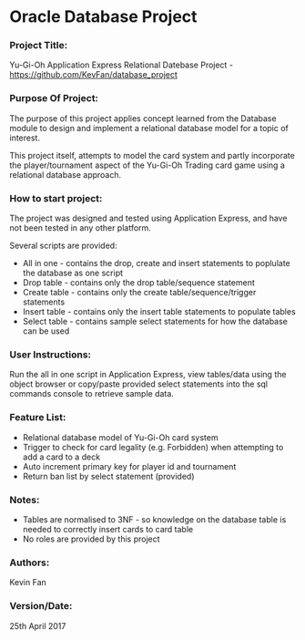 # Oracle Database Project

### Project Title:
Yu-Gi-Oh Application Express Relational Datebase Project - https://github.com/KevFan/database_project

### Purpose Of Project:
The purpose of this project applies concept learned from the Database module to design and implement a relational database model for a topic of interest. 

This project itself, attempts to model the card system and partly incorporate the player/tournament aspect of the Yu-Gi-Oh Trading card game using a relational database approach.


### How to start project:
The project was designed and tested using Application Express, and have not been tested in any other platform.

Several scripts are provided:
+ All in one - contains the drop, create and insert statements to poplulate the database as one script
+ Drop table - contains only the drop table/sequence statement
+ Create table - contains only the create table/sequence/trigger statements
+ Insert table - contains only the insert table statements to populate tables
+ Select table - contains sample select statements for how the database can be used


### User Instructions:
Run the all in one script in Application Express, view tables/data using the object browser or copy/paste provided select statements into the sql commands console to retrieve sample data. 

### Feature List:
+ Relational database model of Yu-Gi-Oh card system 
+ Trigger to check for card legality (e.g. Forbidden) when attempting to add a card to a deck
+ Auto increment primary key for player id and tournament
+ Return ban list by select statement (provided)

### Notes: 
+ Tables are normalised to 3NF - so knowledge on the database table is needed to correctly insert cards to card table
+ No roles are provided by this project 

### Authors:
Kevin Fan


### Version/Date:
25th April 2017
